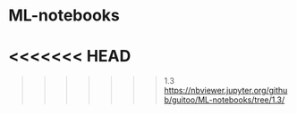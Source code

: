 # ML-notebooks
<<<<<<< HEAD
=======

>>>>>>> 1.3
https://nbviewer.jupyter.org/github/guitoo/ML-notebooks/tree/1.3/
